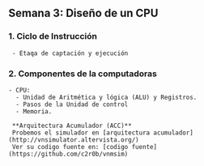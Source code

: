 ##  Semana 3: Diseño de un CPU

### 1. Ciclo de Instrucción
     - Etaqa de captación y ejecución 

### 2. Componentes de la computadoras
    - CPU: 
      - Unidad de Aritmética y lógica (ALU) y Registros.
      - Pasos de la Unidad de control
      - Memoria.

     **Arquitectura Acumulador (ACC)**
     Probemos el simulador en [arquitectura acumulador](http://vnsimulator.altervista.org/)
     Ver su codigo fuente en: [codigo fuente](https://github.com/c2r0b/vnmsim)

